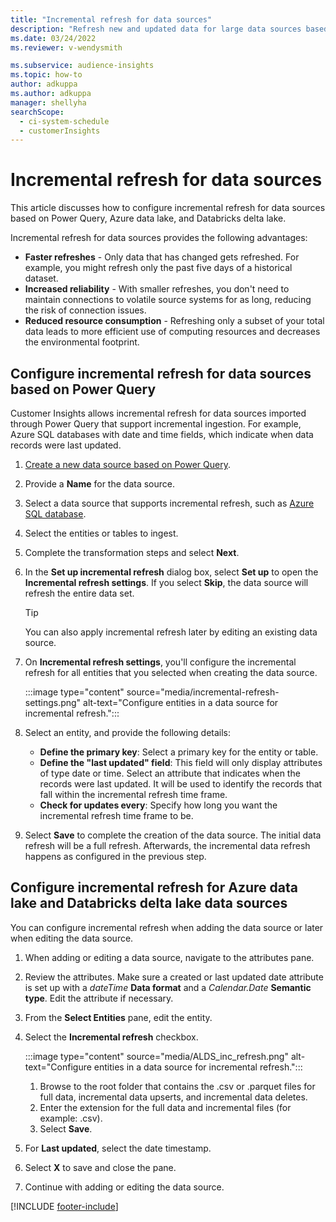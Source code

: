 ```yaml
---
title: "Incremental refresh for data sources"
description: "Refresh new and updated data for large data sources based on Power Query, Azure data lake, and Databricks data sources."
ms.date: 03/24/2022
ms.reviewer: v-wendysmith

ms.subservice: audience-insights
ms.topic: how-to
author: adkuppa
ms.author: adkuppa
manager: shellyha
searchScope: 
  - ci-system-schedule
  - customerInsights
---
```


# Incremental refresh for data sources

This article discusses how to configure incremental refresh for data sources based on Power Query, Azure data lake, and Databricks delta lake.

Incremental refresh for data sources provides the following advantages:

- **Faster refreshes** - Only data that has changed gets refreshed. For example, you might refresh only the past five days of a historical dataset.
- **Increased reliability** - With smaller refreshes, you don't need to maintain connections to volatile source systems for as long, reducing the risk of connection issues.
- **Reduced resource consumption** - Refreshing only a subset of your total data leads to more efficient use of computing resources and decreases the environmental footprint.

## Configure incremental refresh for data sources based on Power Query

Customer Insights allows incremental refresh for data sources imported through Power Query that support incremental ingestion. For example, Azure SQL databases with date and time fields, which indicate when data records were last updated.

1. [Create a new data source based on Power Query](connect-power-query.md).

1. Provide a **Name** for the data source.

1. Select a data source that supports incremental refresh, such as [Azure SQL database](/power-query/connectors/azuresqldatabase).

1. Select the entities or tables to ingest.

1. Complete the transformation steps and select **Next**.

1. In the **Set up incremental refresh** dialog box, select **Set up** to open the **Incremental refresh settings**. If you select **Skip**, the data source will refresh the entire data set.
   > [!TIP]
   > You can also apply incremental refresh later by editing an existing data source.

1. On **Incremental refresh settings**, you'll configure the incremental refresh for all entities that you selected when creating the data source.

   :::image type="content" source="media/incremental-refresh-settings.png" alt-text="Configure entities in a data source for incremental refresh.":::

1. Select an entity, and provide the following details:

   - **Define the primary key**: Select a primary key for the entity or table.
   - **Define the "last updated" field**: This field will only display attributes of type date or time. Select an attribute that indicates when the records were last updated. It will be used to identify the records that fall within the incremental refresh time frame.
   - **Check for updates every**: Specify how long you want the incremental refresh time frame to be.

1. Select **Save** to complete the creation of the data source. The initial data refresh will be a full refresh. Afterwards, the incremental data refresh happens as configured in the previous step.

## Configure incremental refresh for Azure data lake and Databricks delta lake data sources

You can configure incremental refresh when adding the data source or later when editing the data source.

1. When adding or editing a data source, navigate to the attributes pane.

1. Review the attributes. Make sure a created or last updated date attribute is set up with a *dateTime* **Data format** and a *Calendar.Date* **Semantic type**. Edit the attribute if necessary.

1. From the **Select Entities** pane, edit the entity.

1. Select the **Incremental refresh** checkbox.

   :::image type="content" source="media/ALDS_inc_refresh.png" alt-text="Configure entities in a data source for incremental refresh.":::
   
   1. Browse to the root folder that contains the .csv or .parquet files for full data, incremental data upserts, and incremental data deletes.
   1. Enter the extension for the full data and incremental files (for example: \.csv).
   1. Select **Save**.

1. For **Last updated**, select the date timestamp.

1. Select **X** to save and close the pane.

1. Continue with adding or editing the data source.

[!INCLUDE [footer-include](includes/footer-banner.md)]
